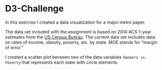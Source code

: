 # D3-Challenge



In this exercise I created a data visualization for a major metro paper.  

The data set included with the assignment is based on 2014 ACS 1-year estimates from the [US Census Bureau](https://data.census.gov/cedsci/).  The current data  set includes data on rates of income, obesity, poverty, etc. by state.  MOE stands for "margin of error."

I created a scatter plot between two of the data variables `Smokers vs. Poverty` that represents each state with circle elements.  